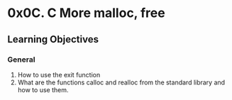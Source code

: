# 0x0C. C More malloc, free 

## Learning Objectives

### General
1. How to use the exit function
2. What are the functions calloc and realloc from the standard library and how to use them.


